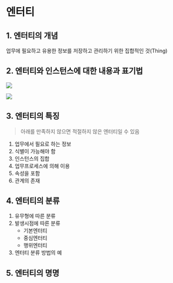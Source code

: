 # 엔터티

## 1. 엔터티의 개념

업무에 필요하고 유용한 정보를 저장하고 관리하기 위한 집합적인 것(Thing)

## 2. 엔터티와 인스턴스에 대한 내용과 표기법

![](../../../../images/엔터티인스턴스.png)

![](../../../../images/엔터티표기법.png)

## 3. 엔터티의 특징

> 아래를 만족하지 않으면 적절하지 않은 엔터티일 수 있음

1. 업무에서 필요로 하는 정보
2. 식별이 가능해야 함
3. 인스턴스의 집합
4. 업무프로세스에 의해 이용
5. 속성을 포함
6. 관계의 존재

## 4. 엔터티의 분류

1. 유무형에 따른 분류
2. 발생시점에 따른 분류
   - 기본엔터티
   - 중심엔터티
   - 행위엔터티
3. 엔터티 분류 방법의 예

## 5. 엔터티의 명명

